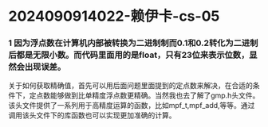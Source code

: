 # 2024090914022-赖伊卡-cs-05
### 1 因为浮点数在计算机内部被转换为二进制制而0.1和0.2转化为二进制后都是无限小数。而代码里面用的是float，只有23位来表示位数，显然会出现误差。
关于如何获取精确值，首先可以用后面问题里面提到的定点数来解决，在合适的条件下，定点数能够做到比单精度浮点数更精确。当然我也去了解了gmp.h头文件。该头文件提供了一系列用于高精度运算的函数，比如mpf_t,mpf_add,等等。通过调用该头文件下的库函数也可以实现更加准确的计算。

